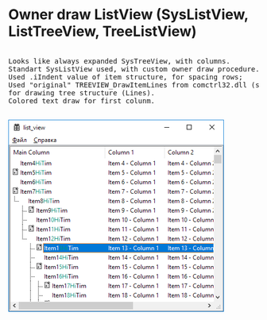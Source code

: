 # Owner draw ListView (SysListView, ListTreeView, TreeListView)

<pre>

Looks like always expanded SysTreeView, with columns.
Standart SysListView used, with custom owner draw procedure.
Used .iIndent value of item structure, for spacing rows;
Used "original" TREEVIEW_DrawItemLines from comctrl32.dll (see wine),
for drawing tree structure (Lines).
Colored text draw for first colunm.

</pre>

<img src="https://raw.githubusercontent.com/USSRcoder/custom_listview/master/thumb.png">

